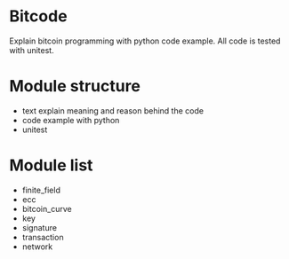 # Bitcode
Explain bitcoin programming with python code example. All code is tested with unitest.

# Module structure
* text explain meaning and reason behind the code
* code example with python
* unitest

# Module list
* finite_field
* ecc
* bitcoin_curve
* key
* signature
* transaction
* network


